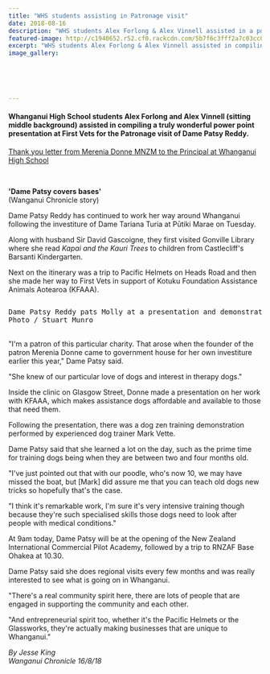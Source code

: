 ```yaml
---
title: "WHS students assisting in Patronage visit"
date: 2018-08-16
description: "WHS students Alex Forlong & Alex Vinnell assisted in a power point presentation for the Patronage visit of Dame Patsy Reddy..."
featured-image: http://c1940652.r52.cf0.rackcdn.com/5b7f6c3fff2a7c03cc00031a/Dogs-whs-students-better-340with-governer-gen-at-wanganui.gif
excerpt: "WHS students Alex Forlong & Alex Vinnell assisted in compiling a truly wonderful power point presentation at First Vets for the Patronage visit of Dame Patsy Reddy."
image_gallery:
    
    
    
    
    
---
```


<h4>Whanganui High School students Alex Forlong and Alex Vinnell (sitting middle background) assisted in&nbsp;compiling a truly wonderful power point presentation at First Vets for the Patronage visit of Dame Patsy Reddy.</h4>
<p><a href="http://c1940652.r52.cf0.rackcdn.com/5b7f6ea8ff2a7c03cc00031c/Dog-whs-students-thank-you-letter.pdf"><span>Thank you letter from Merenia Donne MNZM to the Principal at Whanganui High School</span></a></p>
<p>&nbsp;</p>
<p><strong>'Dame Patsy covers bases'<br /></strong>(Wanganui Chronicle story)</p>
<p class="element element-paragraph">Dame Patsy Reddy has continued to work her way around Whanganui following the investiture of Dame Tariana Turia at Pūtiki Marae on Tuesday.</p>
<p class="element element-paragraph">Along with husband Sir David Gascoigne, they first visited Gonville Library where she read&nbsp;<em>Kapai and the Kauri Trees</em>&nbsp;to children from Castlecliff's Barsanti Kindergarten.</p>
<p class="element element-paragraph">Next on the itinerary was a trip to Pacific Helmets on Heads Road and then she made her way to First Vets in support of Kotuku Foundation Assistance Animals Aotearoa (KFAAA).</p>
<p><img src=http://c1940652.r52.cf0.rackcdn.com/5b7f70baff2a7c03cc00031e/400-dame-patsy-with-dog.gif alt="" /></p>
<pre class="element element-paragraph"><span>Dame Patsy Reddy pats Molly at a presentation and demonstration ceremony at First Vets.<br />Photo / Stuart Munro</span></pre>
<p class="element element-paragraph"><br />"I'm a patron of this particular charity. That arose when the founder of the patron Merenia Donne came to government house for her own investiture earlier this year," Dame Patsy said.</p>
<p class="element element-paragraph"><span>"She knew of our particular love of dogs and interest in therapy dogs."</span></p>
<p class="element element-paragraph">Inside the clinic on Glasgow Street, Donne made a presentation on her work with KFAAA, which makes assistance dogs affordable and available to those that need them.</p>
<p class="element element-paragraph">Following the presentation, there was a dog zen training demonstration performed by experienced dog trainer Mark Vette.</p>
<p class="element element-paragraph">Dame Patsy said that she learned a lot on the day, such as the prime time for training dogs being when they are between two and four months old.</p>
<p class="element element-paragraph">"I've just pointed out that with our poodle, who's now 10, we may have missed the boat, but [Mark] did assure me that you can teach old dogs new tricks so hopefully that's the case.</p>
<p class="element element-paragraph">"I think it's remarkable work, I'm sure it's very intensive training though because they're such specialised skills those dogs need to look after people with medical conditions."</p>
<p class="element element-paragraph">At 9am today, Dame Patsy will be at the opening of the New Zealand International Commercial Pilot Academy, followed by a trip to RNZAF Base Ohakea at 10.30.</p>
<p class="element element-paragraph">Dame Patsy said she does regional visits every few months and was really interested to see what is going on in Whanganui.</p>
<p class="element element-paragraph">"There's a real community spirit here, there are lots of people that are engaged in supporting the community and each other.</p>
<p class="element element-paragraph">"And entrepreneurial spirit too, whether it's the Pacific Helmets or the Glassworks, they're actually making businesses that are unique to Whanganui."</p>
<p class="element element-paragraph"><em>By Jesse King</em><br /><em>Wanganui Chronicle 16/8/18</em></p>

